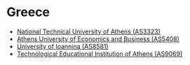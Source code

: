 # Greece

- [National Technical University of Athens (AS3323)](http://www.ntua.gr/nmc/traceroute.html)
- [Athens University of Economics and Business (AS5408)](http://foss.aueb.gr/network_tools/index.php)
- [University of Ioannina (AS8581)](http://protagoras.edu.uoi.gr/balomenos/utils/traceroute/trace.php)
- [Technological Educational Institution of Athens (AS9069)](http://helios.teiath.gr/net_utils/net_frames.html)
